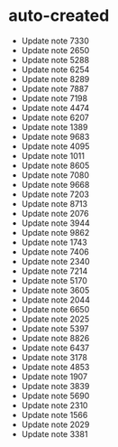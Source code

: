 # auto-created
- Update note 7330
- Update note 2650
- Update note 5288
- Update note 6254
- Update note 8289
- Update note 7887
- Update note 7198
- Update note 4474
- Update note 6207
- Update note 1389
- Update note 9683
- Update note 4095
- Update note 1011
- Update note 8605
- Update note 7080
- Update note 9668
- Update note 7203
- Update note 8713
- Update note 2076
- Update note 3944
- Update note 9862
- Update note 1743
- Update note 7406
- Update note 2340
- Update note 7214
- Update note 5170
- Update note 3605
- Update note 2044
- Update note 6650
- Update note 2025
- Update note 5397
- Update note 8826
- Update note 6437
- Update note 3178
- Update note 4853
- Update note 1907
- Update note 3839
- Update note 5690
- Update note 2310
- Update note 1566
- Update note 2029
- Update note 3381
